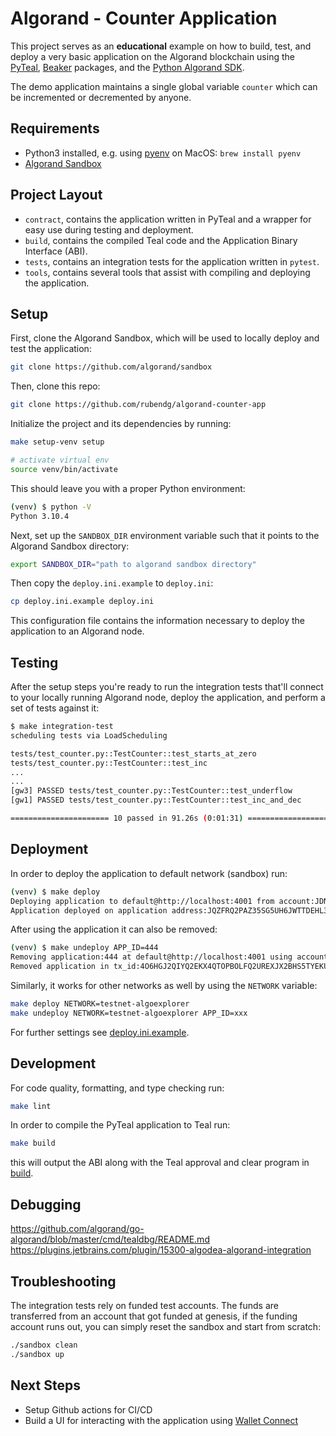 # Algorand - Counter Application

This project serves as an **educational** example on how to build, test, and deploy a very basic application on the Algorand blockchain using 
the [PyTeal](https://pyteal.readthedocs.io/en/stable/), [Beaker](https://github.com/algorand-devrel/beaker) packages, and the [Python Algorand SDK](https://py-algorand-sdk.readthedocs.io/en/latest/).

The demo application maintains a single global variable `counter` which can be incremented or decremented by anyone.

## Requirements

- Python3 installed, e.g. using [pyenv](https://github.com/pyenv/pyenv) on MacOS: `brew install pyenv`
- [Algorand Sandbox](https://github.com/algorand/sandbox)

## Project Layout

- `contract`, contains the application written in PyTeal and a wrapper for easy use during testing and deployment.
- `build`, contains the compiled Teal code and the Application Binary Interface (ABI).
- `tests`, contains an integration tests for the application written in `pytest`.
- `tools`, contains several tools that assist with compiling and deploying the application.

## Setup

First, clone the Algorand Sandbox, which will be used to locally deploy and test the application:

```bash
git clone https://github.com/algorand/sandbox
```

Then, clone this repo:

```bash
git clone https://github.com/rubendg/algorand-counter-app
```

Initialize the project and its dependencies by running:

```bash
make setup-venv setup

# activate virtual env
source venv/bin/activate
```

This should leave you with a proper Python environment:  

```bash
(venv) $ python -V
Python 3.10.4
```

Next, set up the `SANDBOX_DIR` environment variable such that it points to the Algorand Sandbox directory:

```bash
export SANDBOX_DIR="path to algorand sandbox directory"
```

Then copy the `deploy.ini.example` to `deploy.ini`:

```bash
cp deploy.ini.example deploy.ini
```

This configuration file contains the information necessary to deploy the application to an Algorand node.

## Testing

After the setup steps you're ready to run the integration tests that'll connect to your locally running Algorand node,
deploy the application, and perform a set of tests against it:

```bash
$ make integration-test
scheduling tests via LoadScheduling

tests/test_counter.py::TestCounter::test_starts_at_zero
tests/test_counter.py::TestCounter::test_inc
...
...
[gw3] PASSED tests/test_counter.py::TestCounter::test_underflow
[gw1] PASSED tests/test_counter.py::TestCounter::test_inc_and_dec

====================== 10 passed in 91.26s (0:01:31) ===================
```

## Deployment

In order to deploy the application to default network (sandbox) run:

```bash
(venv) $ make deploy
Deploying application to default@http://localhost:4001 from account:JDNCJRVYRW6MBTXE5MB6VVQEVITWKYUSO4MG6G746B4LCHOABEAXLFGHS4 ...
Application deployed on application address:JQZFRQ2PAZ35SG5UH6JWTTDEHL3IDYASZNGWIKGPTN5VSJ2O3ODZHSZILE with app_id:444
```

After using the application it can also be removed:

```bash
(venv) $ make undeploy APP_ID=444
Removing application:444 at default@http://localhost:4001 using account:JDNCJRVYRW6MBTXE5MB6VVQEVITWKYUSO4MG6G746B4LCHOABEAXLFGHS4 ...
Removed application in tx_id:4O6HGJ2QIYQ2EKX4QTOPBOLFQ2UREXJX2BHS5TYEKURAJ4Q73HQA
```

Similarly, it works for other networks as well by using the `NETWORK` variable:

```bash
make deploy NETWORK=testnet-algoexplorer
make undeploy NETWORK=testnet-algoexplorer APP_ID=xxx
```

For further settings see [deploy.ini.example](./deploy.ini.example).

## Development

For code quality, formatting, and type checking run:

```bash
make lint
```

In order to compile the PyTeal application to Teal run:

```bash
make build
```

this will output the ABI along with the Teal approval and clear program in [build](./build).

## Debugging

https://github.com/algorand/go-algorand/blob/master/cmd/tealdbg/README.md
https://plugins.jetbrains.com/plugin/15300-algodea-algorand-integration

## Troubleshooting

The integration tests rely on funded test accounts. The funds are transferred from an account that got funded at genesis, 
if the funding account runs out, you can simply reset the sandbox and start from scratch:

```bash
./sandbox clean
./sandbox up
```

## Next Steps

- Setup Github actions for CI/CD
- Build a UI for interacting with the application using [Wallet Connect](https://walletconnect.com/)
